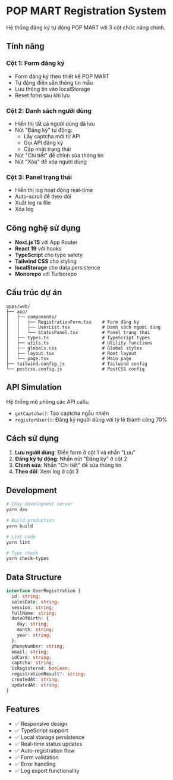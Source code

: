 # POP MART Registration System

Hệ thống đăng ký tự động POP MART với 3 cột chức năng chính.

## Tính năng

### Cột 1: Form đăng ký
- Form đăng ký theo thiết kế POP MART
- Tự động điền sẵn thông tin mẫu
- Lưu thông tin vào localStorage
- Reset form sau khi lưu

### Cột 2: Danh sách người dùng
- Hiển thị tất cả người dùng đã lưu
- Nút "Đăng ký" tự động:
  - Lấy captcha mới từ API
  - Gọi API đăng ký
  - Cập nhật trạng thái
- Nút "Chi tiết" để chỉnh sửa thông tin
- Nút "Xóa" để xóa người dùng

### Cột 3: Panel trạng thái
- Hiển thị log hoạt động real-time
- Auto-scroll để theo dõi
- Xuất log ra file
- Xóa log

## Công nghệ sử dụng

- **Next.js 15** với App Router
- **React 19** với hooks
- **TypeScript** cho type safety
- **Tailwind CSS** cho styling
- **localStorage** cho data persistence
- **Monorepo** với Turborepo

## Cấu trúc dự án

```
apps/web/
├── app/
│   ├── components/
│   │   ├── RegistrationForm.tsx    # Form đăng ký
│   │   ├── UserList.tsx            # Danh sách người dùng
│   │   └── StatusPanel.tsx         # Panel trạng thái
│   ├── types.ts                    # TypeScript types
│   ├── utils.ts                    # Utility functions
│   ├── globals.css                 # Global styles
│   ├── layout.tsx                  # Root layout
│   └── page.tsx                    # Main page
├── tailwind.config.js              # Tailwind config
└── postcss.config.js               # PostCSS config
```

## API Simulation

Hệ thống mô phỏng các API calls:

- `getCaptcha()`: Tạo captcha ngẫu nhiên
- `registerUser()`: Đăng ký người dùng với tỷ lệ thành công 70%

## Cách sử dụng

1. **Lưu người dùng**: Điền form ở cột 1 và nhấn "Lưu"
2. **Đăng ký tự động**: Nhấn nút "Đăng ký" ở cột 2
3. **Chỉnh sửa**: Nhấn "Chi tiết" để sửa thông tin
4. **Theo dõi**: Xem log ở cột 3

## Development

```bash
# Chạy development server
yarn dev

# Build production
yarn build

# Lint code
yarn lint

# Type check
yarn check-types
```

## Data Structure

```typescript
interface UserRegistration {
  id: string;
  salesDate: string;
  session: string;
  fullName: string;
  dateOfBirth: {
    day: string;
    month: string;
    year: string;
  };
  phoneNumber: string;
  email: string;
  idCard: string;
  captcha: string;
  isRegistered: boolean;
  registrationResult?: string;
  createdAt: string;
  updatedAt: string;
}
```

## Features

- ✅ Responsive design
- ✅ TypeScript support
- ✅ Local storage persistence
- ✅ Real-time status updates
- ✅ Auto-registration flow
- ✅ Form validation
- ✅ Error handling
- ✅ Log export functionality
